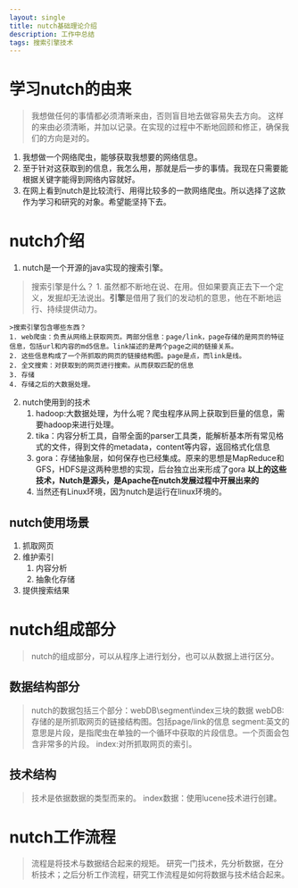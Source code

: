 ```yaml
---
layout: single
title: nutch基础理论介绍
description: 工作中总结
tags: 搜索引擎技术
---
```

# 学习nutch的由来
> 我想做任何的事情都必须清晰来由，否则盲目地去做容易失去方向。
这样的来由必须清晰，并加以记录。在实现的过程中不断地回顾和修正，确保我们的方向是对的。
1. 我想做一个网络爬虫，能够获取我想要的网络信息。
2. 至于针对这获取到的信息，我怎么用，那就是后一步的事情。我现在只需要能根据关键字能得到网络内容就好。
3. 在网上看到nutch是比较流行、用得比较多的一款网络爬虫。所以选择了这款作为学习和研究的对象。希望能坚持下去。


# nutch介绍
1. nutch是一个开源的java实现的搜索引擎。
>搜索引擎是什么？
	1. 虽然都不断地在说、在用。但如果要真正去下一个定义，发掘却无法说出。**引擎**是借用了我们的发动机的意思，他在不断地运行、持续提供动力。
	
	>搜索引擎包含哪些东西？
	1. web爬虫：负责从网络上获取网页。两部分信息：page/link，page存储的是网页的特征信息，包括url和内容的md5信息。link描述的是两个page之间的链接关系。
	2. 这些信息构成了一个所抓取的网页的链接结构图。page是点，而link是线。
	2. 全文搜索：对获取到的网页进行搜索。从而获取匹配的信息
	3. 存储
	4. 存储之后的大数据处理。
2. nutch使用到的技术
	1. hadoop:大数据处理，为什么呢？爬虫程序从网上获取到巨量的信息，需要hadoop来进行处理。
	2. tika：内容分析工具，自带全面的parser工具类，能解析基本所有常见格式的文件，得到文件的metadata，content等内容，返回格式化信息
	3. gora：存储抽象层，如何保存也已经集成。原来的思想是MapReduce和GFS，HDFS是这两种思想的实现，后台独立出来形成了gora
	**以上的这些技术，Nutch是源头，是Apache在nutch发展过程中开展出来的**
	4. 当然还有Linux环境，因为nutch是运行在linux环境的。

## nutch使用场景
1. 抓取网页
2. 维护索引
	1. 内容分析
	2. 抽象化存储
3. 提供搜索结果

# nutch组成部分
>nutch的组成部分，可以从程序上进行划分，也可以从数据上进行区分。

## 数据结构部分
>nutch的数据包括三个部分：webDB\segment\index三块的数据
>webDB:存储的是所抓取网页的链接结构图。包括page/link的信息
>segment:英文的意思是片段，是指爬虫在单独的一个循环中获取的片段信息。一个页面会包含非常多的片段。
>index:对所抓取网页的索引。

## 技术结构
>技术是依据数据的类型而来的。
>index数据：使用lucene技术进行创建。

# nutch工作流程
>流程是将技术与数据结合起来的规矩。
>研究一门技术，先分析数据，在分析技术；之后分析工作流程，研究工作流程是如何将数据与技术结合起来。


